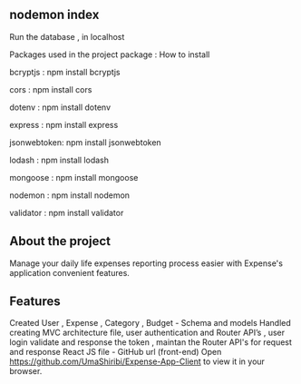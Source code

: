 ## nodemon index
Run the database , in localhost

Packages used in the project
package : How to install

bcryptjs : npm install bcryptjs

cors : npm install cors

dotenv : npm install dotenv

express : npm install express

jsonwebtoken: npm install jsonwebtoken

lodash : npm install lodash

mongoose : npm install mongoose

nodemon : npm install nodemon

validator : npm install validator

## About the project
Manage your daily life expenses reporting process easier with Expense's application convenient features.

## Features
Created User , Expense , Category , Budget - Schema and models
Handled creating MVC architecture file,
user authentication and Router API’s ,
user login validate and response the token ,
maintan the Router API's for request and response
React JS file - GitHub url (front-end)
Open https://github.com/UmaShiribi/Expense-App-Client to view it in your browser.